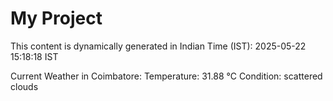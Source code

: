 # My Project

This content is dynamically generated in Indian Time (IST): 2025-05-22 15:18:18 IST


Current Weather in Coimbatore:
Temperature: 31.88 °C
Condition: scattered clouds
